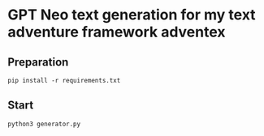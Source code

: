 # GPT Neo text generation for my text adventure framework adventex
## Preparation
```pip install -r requirements.txt```
## Start
```python3 generator.py```
